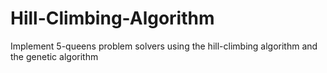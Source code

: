 # Hill-Climbing-Algorithm
Implement 5-queens problem solvers using the hill-climbing algorithm and the genetic algorithm
